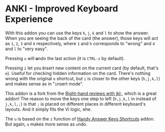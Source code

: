 # ANKI - Improved Keyboard Experience

With this addon you can use the keys `h`, `j`, `k` and `l` to show the answer.
When you are seeing the back of the card (the answer), those keys will
act as `1`, `2`, `3` and `4` respectively, where `1` and `h` corresponds
to "wrong" and `4` and `l` to "very easy".

Pressing `u` will **u**ndo the last action (it is `CTRL-z` by default).

Pressing `i` let you **i**nsert new content on the current card (by default,
that's `e`). Useful for checking hidden information on the card.
There's nothing wrong with the original `e` shortcut, but `i` is closer
to the other keys (`h,j,k,l`) and makes sense as in "`i`nsert mode".

This addon is a fork from the [Right-hand reviews with
jkl;](https://ankiweb.net/shared/info/1310550323), which is a great addon!
The reason to move the keys one step to left (`h,j,k,l` in instead of 
`j,k,l,;`) is that `;` is placed on different places in different keyboard's
layouts. And it simply fits the Vi logic, ehe.

The `u` is based on the `z` function of
[Handy Answer Keys Shortcuts](https://ankiweb.net/shared/info/2090822731) addon.
But again, `u` makes more sense as `u`ndo.
